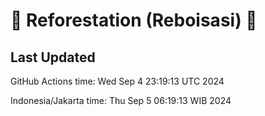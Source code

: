 
# 🌳 Reforestation (Reboisasi) 🌲

## Last Updated

GitHub Actions time: Wed Sep  4 23:19:13 UTC 2024

Indonesia/Jakarta time: Thu Sep  5 06:19:13 WIB 2024
